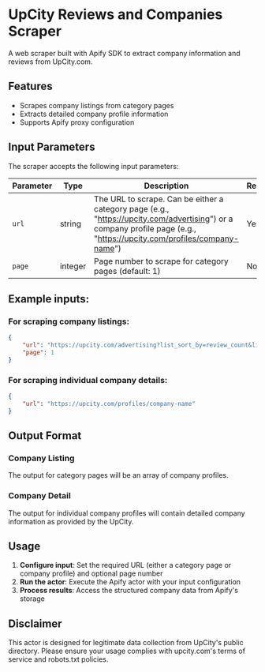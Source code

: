 # UpCity Reviews and Companies Scraper

A web scraper built with Apify SDK to extract company information and reviews from UpCity.com.

## Features

- Scrapes company listings from category pages
- Extracts detailed company profile information
- Supports Apify proxy configuration

## Input Parameters

The scraper accepts the following input parameters:

| Parameter | Type | Description | Required |
|-----------|------|-------------|-----------|
| `url` | string | The URL to scrape. Can be either a category page (e.g., "https://upcity.com/advertising") or a company profile page (e.g., "https://upcity.com/profiles/company-name") | Yes |
| `page` | integer | Page number to scrape for category pages (default: 1) | No |

## Example inputs:

### For scraping company listings:
```json
{
    "url": "https://upcity.com/advertising?list_sort_by=review_count&list_sort_order=desc&filter=0",
    "page": 1
}
```

### For scraping individual company details:
```json
{
    "url": "https://upcity.com/profiles/company-name"
}
```

## Output Format

### Company Listing
The output for category pages will be an array of company profiles.

### Company Detail
The output for individual company profiles will contain detailed company information as provided by the UpCity.

## Usage

1. **Configure input**: Set the required URL (either a category page or company profile) and optional page number
2. **Run the actor**: Execute the Apify actor with your input configuration
3. **Process results**: Access the structured company data from Apify's storage

## Disclaimer

This actor is designed for legitimate data collection from UpCity's public directory. Please ensure your usage complies with upcity.com's terms of service and robots.txt policies.